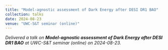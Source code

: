 ```yaml
---
title: "Model-agnostic assessment of Dark Energy after DESI DR1 BAO"
collection: talks
date: 2024-08-23
venue: "UWC-S&T seminar (online)"
---
```


*Delivered a talk on **Model-agnostic assessment of Dark Energy after DESI DR1 BAO** at UWC-S&T seminar (online) on 2024-08-23.*
